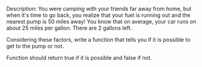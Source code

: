 Description:
You were camping with your friends far away from home, but when it's time to go back, you realize that your fuel is running out and the nearest pump is 50 miles away! You know that on average, your car runs on about 25 miles per gallon. There are 2 gallons left.

Considering these factors, write a function that tells you if it is possible to get to the pump or not.

Function should return true if it is possible and false if not.


